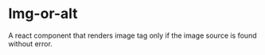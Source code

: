 # Img-or-alt
A react component that renders image tag only if the image source is found without error.
